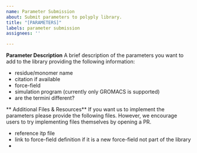 ```yaml
---
name: Parameter Submission
about: Submit parameters to polyply library.
title: "[PARAMETERS]"
labels: parameter submission
assignees: ''

---
```


**Parameter Description**
A brief description of the parameters you want to add to the library providing the following information:
- residue/monomer name
- citation if available
- force-field
- simulation program (currently only GROMACS is supported)
- are the termini different? 

** Additional Files & Resources** 
If you want us to implement the parameters please provide the following files. However, we encourage users to try implementing files themselves by opening a PR. 

- reference itp file
- link to force-field definition if it is a new force-field not part of the library 
-
